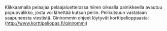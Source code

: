 Klikkaamalla pelaajaa pelaajaluettelossa hiiren oikealla painikkeella avautuu popupvalikko, josta voi lähettää kutsun peliin.
Pelikutsuun vastataan saapuneesta viestistä.
Ginirommin ohjeet löytyvät korttipelioppaasta: (http://www.korttipeliopas.fi/ginirommi)
